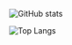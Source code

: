 ![GitHub stats](https://github-readme-stats.vercel.app/api?username=Vamaka12&show_icons=true&theme=dark)


![Top Langs](https://github-readme-stats.vercel.app/api/top-langs/?username=Vamaka12&theme=dark&exclude_repo=github-readme-stats,anuraghazra.github.io)

